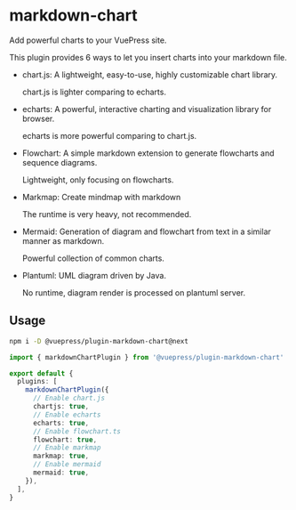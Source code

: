 # markdown-chart

<NpmBadge package="@vuepress/plugin-markdown-chart" />

Add powerful charts to your VuePress site.

This plugin provides 6 ways to let you insert charts into your markdown file.

- chart.js: A lightweight, easy-to-use, highly customizable chart library.

  chart.js is lighter comparing to echarts.

- echarts: A powerful, interactive charting and visualization library for browser.

  echarts is more powerful comparing to chart.js.

- Flowchart: A simple markdown extension to generate flowcharts and sequence diagrams.

  Lightweight, only focusing on flowcharts.

- Markmap: Create mindmap with markdown

  The runtime is very heavy, not recommended.

- Mermaid: Generation of diagram and flowchart from text in a similar manner as markdown.

  Powerful collection of common charts.

- Plantuml: UML diagram driven by Java.

  No runtime, diagram render is processed on plantuml server.

## Usage

```bash
npm i -D @vuepress/plugin-markdown-chart@next
```

```ts
import { markdownChartPlugin } from '@vuepress/plugin-markdown-chart'

export default {
  plugins: [
    markdownChartPlugin({
      // Enable chart.js
      chartjs: true,
      // Enable echarts
      echarts: true,
      // Enable flowchart.ts
      flowchart: true,
      // Enable markmap
      markmap: true,
      // Enable mermaid
      mermaid: true,
    }),
  ],
}
```
